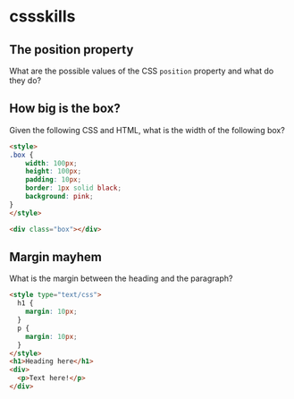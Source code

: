 # cssskills

## The position property

What are the possible values of the CSS `position` property and what do they do?


## How big is the box?

Given the following CSS and HTML, what is the width of the following box?

```html
<style>
.box {
    width: 100px;
    height: 100px;
    padding: 10px;
    border: 1px solid black;
    background: pink;
}
</style>

<div class="box"></div>
```


## Margin mayhem

What is the margin between the heading and the paragraph?

```html
<style type="text/css">
  h1 {
    margin: 10px;
  }
  p {
    margin: 10px;
  }
</style>
<h1>Heading here</h1>
<div>
  <p>Text here!</p>
</div>
```
